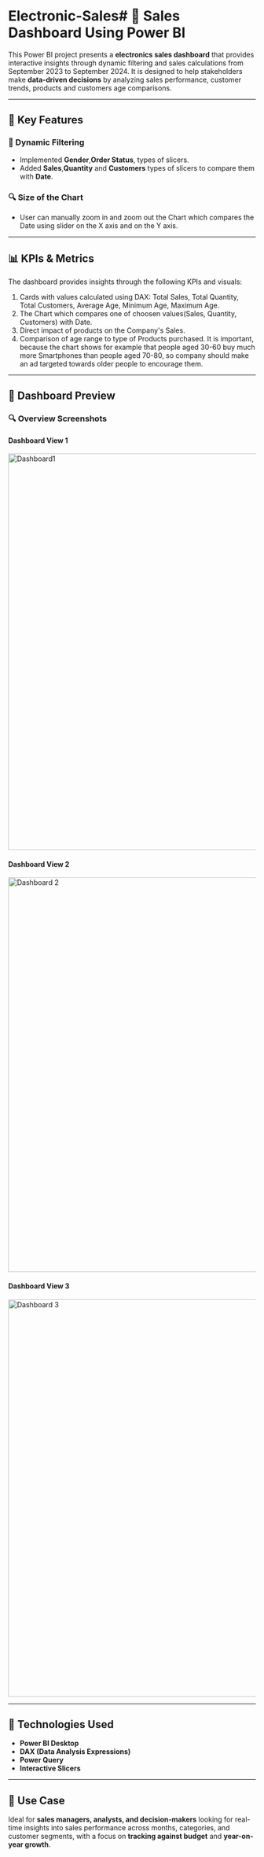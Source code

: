 # Electronic-Sales# 💼 Sales Dashboard Using Power BI

This Power BI project presents a **electronics sales dashboard** that provides interactive insights through dynamic filtering and sales calculations from September 2023 to September 2024. It is designed to help stakeholders make **data-driven decisions** by analyzing sales performance, customer trends, products and customers age comparisons.

---

## 🔧 Key Features

### 🎯 Dynamic Filtering
- Implemented **Gender**,**Order Status**, types of slicers.
- Added **Sales**,**Quantity** and **Customers** types of slicers to compare them with **Date**.

### 🔍 Size of the Chart
- User can manually zoom in and zoom out the Chart which compares the Date using slider on the X axis and on the Y axis.

---

## 📊 KPIs & Metrics

The dashboard provides insights through the following KPIs and visuals:

1. Cards with values ​​calculated using DAX: Total Sales, Total Quantity, Total Customers, Average Age, Minimum Age, Maximum Age.
2. The Chart which compares one of choosen values(Sales, Quantity, Customers) with Date.
3. Direct impact of products on the Company's Sales.
4. Comparison of age range to type of Products purchased. It is important, because the chart shows for example that people aged 30-60 buy much more Smartphones than people aged 70-80, so company should make an ad targeted towards older people to encourage them.

---

## 📸 Dashboard Preview

### 🔍 Overview Screenshots

#### Dashboard View 1  
<img width="1437" height="807" alt="Dashboard1" src="https://github.com/filipbaryla/Electronic_Sales/blob/main/Images/screenshot_1.png?raw=true" />

#### Dashboard View 2  
<img width="1436" height="803" alt="Dashboard 2" src="https://github.com/user-attachments/assets/81546cf0-4298-42a2-9ab6-2d0ed09d4d23" />

#### Dashboard View 3
<img width="1445" height="808" alt="Dashboard 3" src="https://github.com/user-attachments/assets/971a7476-723a-46c2-a0b3-8ab38b4dc18f" />

---

## 📁 Technologies Used

- **Power BI Desktop**
- **DAX (Data Analysis Expressions)**
- **Power Query**
- **Interactive Slicers**

---

## 📌 Use Case

Ideal for **sales managers, analysts, and decision-makers** looking for real-time insights into sales performance across months, categories, and customer segments, with a focus on **tracking against budget** and **year-on-year growth**.
